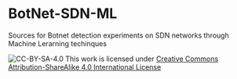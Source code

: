 # BotNet-SDN-ML
Sources for Botnet detection experiments on SDN networks through Machine Lerarning techinques

![CC-BY-SA-4.0](https://i.creativecommons.org/l/by-sa/4.0/88x31.png)
This work is licensed under [Creative Commons Attribution-ShareAlike 4.0 International License](http://creativecommons.org/licenses/by-sa/4.0/)
